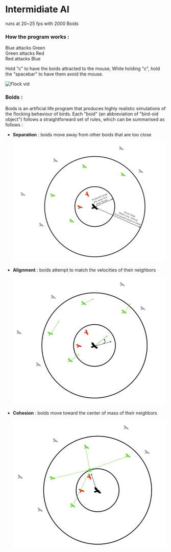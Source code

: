 # Intermidiate AI


runs at 20~25 fps with 2000 Boids


### How the program works : 

Blue attacks Green
<br>
Green attacks Red
<br>
Red attacks Blue

Hold "c" to have the boids attracted to the mouse,
While holding "c", hold the "spacebar" to have them avoid the mouse.

![](https://github.com/Loris-Moreau/Raylib-Project/blob/Intermidiate-AI/Images/Boids_Sim_10-01-2024.gif "Flock vid")

### Boids : 

Boids is an artificial life program that produces highly realistic simulations of the flocking behaviour of birds. 
Each "boid" (an abbreviation of "bird-oid object") follows a straightforward set of rules, which can be summarised as follows :

- **Separation** : boids move away from other boids that are too close

  ![Flock](https://github.com/Loris-Moreau/Raylib-Project/blob/Intermidiate-AI/Images/flock.png "Flock Principle")

  
- **Alignment** : boids attempt to match the velocities of their neighbors

  ![Alignement](https://github.com/Loris-Moreau/Raylib-Project/blob/Intermidiate-AI/Images/alignment.png "Alignement")

  
- **Cohesion** : boids move toward the center of mass of their neighbors

  ![Cohesion](https://github.com/Loris-Moreau/Raylib-Project/blob/Intermidiate-AI/Images/cohesion.png "Cohesion")
